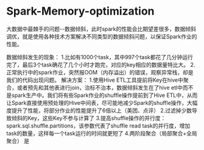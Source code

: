 # Spark-Memory-optimization
大数据中最棘手的问题--数据倾斜，此时spark的性能会比期望差很多，数据倾斜调优，就是使用各种技术方案解决不同类型的数据倾斜问题，以保证Spark作业的性能。

数据倾斜发生的现象：
1.比如有1000个task，其中997个task都花了几分钟运行完了，最后3个task确花了几个小时才跑完，对应的key相应的数据量特比大。
2.正常执行中的spark作业，突然报OOM（内存溢出）的错误，观察异常栈，却是我们的代码出现问题。
解决方案：
1.使用Hive ETL工具提前将Key在hive中聚合，或者预先和其他表进行join，治标不治本，数据倾斜发生在了hive etl中而不是spark生产中。我们将有些Spark作业的shuffle操作提前到了Hive ETL中，从而让Spark直接使用预处理的Hive中间表，尽可能地减少Spark的shuffle操作，大幅度提升了性能，将部分作业的性能提升了6倍以上（美团、点评）
2.过滤掉少数导致倾斜的Key，这些Key不参与计算了
3.提高shuffle操作的并行度：spark.sql.shuffle.partitions，该参数代表了shuffle read task的并行度，增加task的数量，这样每一个task运行的时间就更短了
4.两阶段聚合（局部聚合+全局聚合）
是
